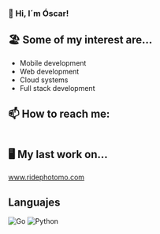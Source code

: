 ### 👋 Hi, I´m Óscar!


## 🏖 Some of my interest are...

- Mobile development
- Web development
- Cloud systems
- Full stack development

## 📫 How to reach me:

<a href="mailto:anadonoscar@gmail.com"> <img alt="" src="https://img.shields.io/badge/Gmail-D14836?style=for-the-badge&logo=gmail&logoColor=white"></a>

## 🖥 My last work on...

www.ridephotomo.com

## Languajes

<img alt="Go" src="https://img.shields.io/badge/go-%2300ADD8.svg?style=for-the-badge&logo=go&logoColor=white">
<img alt="Python" src="https://img.shields.io/badge/python-3670A0?style=for-the-badge&logo=python&logoColor=ffdd54">




